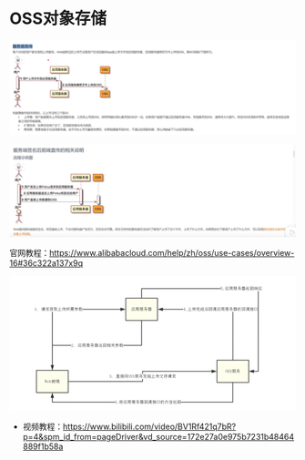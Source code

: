 # OSS对象存储

![image-20241014215812121](./assets/image-20241014215812121.png)

![image-20241014215848896](./assets/image-20241014215848896.png)

官网教程：https://www.alibabacloud.com/help/zh/oss/use-cases/overview-16#36c322a137x9q

![image-20241014220653784](./assets/image-20241014220653784.png)

- 视频教程：https://www.bilibili.com/video/BV1Rf421q7bR?p=4&spm_id_from=pageDriver&vd_source=172e27a0e975b7231b48464889f1b58a

